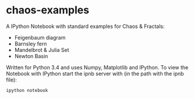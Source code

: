 # chaos-examples

A IPython Notebook with standard examples for Chaos & Fractals:
- Feigenbaum diagram
- Barnsley fern
- Mandelbrot & Julia Set
- Newton Basin

Written for Python 3.4 and uses Numpy, Matplotlib and IPython.
To view the Notebook with IPython start the ipnb server with (in the path with the ipnb file):
```
ipython notebook
```
